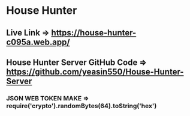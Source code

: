 # House Hunter 
## Live Link =>  https://house-hunter-c095a.web.app/
## House Hunter Server GitHub Code => https://github.com/yeasin550/House-Hunter-Server

### JSON WEB TOKEN MAKE => require('crypto').randomBytes(64).toString('hex')